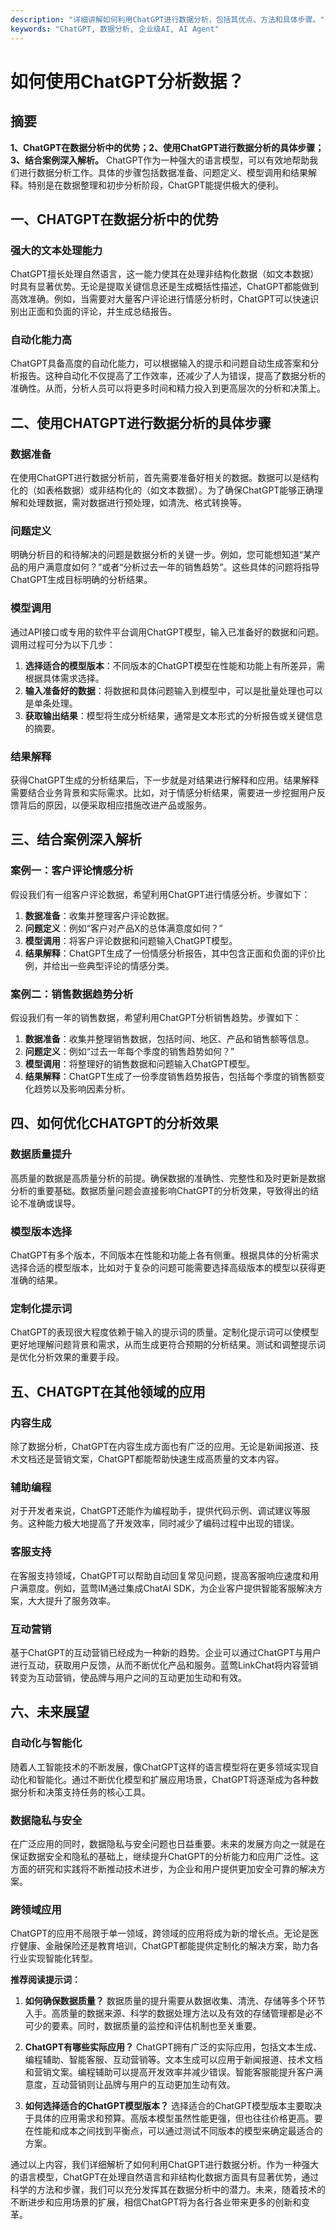 ```yaml
---
description: "详细讲解如何利用ChatGPT进行数据分析，包括其优点、方法和具体步骤。"
keywords: "ChatGPT, 数据分析, 企业级AI, AI Agent"
---
```

# 如何使用ChatGPT分析数据？

## 摘要

**1、ChatGPT在数据分析中的优势；2、使用ChatGPT进行数据分析的具体步骤；3、结合案例深入解析。** ChatGPT作为一种强大的语言模型，可以有效地帮助我们进行数据分析工作。具体的步骤包括数据准备、问题定义、模型调用和结果解释。特别是在数据整理和初步分析阶段，ChatGPT能提供极大的便利。

## 一、CHATGPT在数据分析中的优势

### 强大的文本处理能力

ChatGPT擅长处理自然语言，这一能力使其在处理非结构化数据（如文本数据）时具有显著优势。无论是提取关键信息还是生成概括性描述，ChatGPT都能做到高效准确。例如，当需要对大量客户评论进行情感分析时，ChatGPT可以快速识别出正面和负面的评论，并生成总结报告。

### 自动化能力高

ChatGPT具备高度的自动化能力，可以根据输入的提示和问题自动生成答案和分析报告。这种自动化不仅提高了工作效率，还减少了人为错误，提高了数据分析的准确性。从而，分析人员可以将更多时间和精力投入到更高层次的分析和决策上。

## 二、使用CHATGPT进行数据分析的具体步骤

### 数据准备

在使用ChatGPT进行数据分析前，首先需要准备好相关的数据。数据可以是结构化的（如表格数据）或非结构化的（如文本数据）。为了确保ChatGPT能够正确理解和处理数据，需对数据进行预处理，如清洗、格式转换等。

### 问题定义

明确分析目的和待解决的问题是数据分析的关键一步。例如，您可能想知道“某产品的用户满意度如何？”或者“分析过去一年的销售趋势”。这些具体的问题将指导ChatGPT生成目标明确的分析结果。

### 模型调用

通过API接口或专用的软件平台调用ChatGPT模型，输入已准备好的数据和问题。调用过程可分为以下几步：

1. **选择适合的模型版本**：不同版本的ChatGPT模型在性能和功能上有所差异，需根据具体需求选择。
2. **输入准备好的数据**：将数据和具体问题输入到模型中，可以是批量处理也可以是单条处理。
3. **获取输出结果**：模型将生成分析结果，通常是文本形式的分析报告或关键信息的摘要。

### 结果解释

获得ChatGPT生成的分析结果后，下一步就是对结果进行解释和应用。结果解释需要结合业务背景和实际需求。比如，对于情感分析结果，需要进一步挖掘用户反馈背后的原因，以便采取相应措施改进产品或服务。

## 三、结合案例深入解析

### 案例一：客户评论情感分析

假设我们有一组客户评论数据，希望利用ChatGPT进行情感分析。步骤如下：

1. **数据准备**：收集并整理客户评论数据。
2. **问题定义**：例如“客户对产品X的总体满意度如何？”
3. **模型调用**：将客户评论数据和问题输入ChatGPT模型。
4. **结果解释**：ChatGPT生成了一份情感分析报告，其中包含正面和负面的评价比例，并给出一些典型评论的情感分类。

### 案例二：销售数据趋势分析

假设我们有一年的销售数据，希望利用ChatGPT分析销售趋势。步骤如下：

1. **数据准备**：收集并整理销售数据，包括时间、地区、产品和销售额等信息。
2. **问题定义**：例如“过去一年每个季度的销售趋势如何？”
3. **模型调用**：将整理好的销售数据和问题输入ChatGPT模型。
4. **结果解释**：ChatGPT生成了一份季度销售趋势报告，包括每个季度的销售额变化趋势以及影响因素分析。

## 四、如何优化CHATGPT的分析效果

### 数据质量提升

高质量的数据是高质量分析的前提。确保数据的准确性、完整性和及时更新是数据分析的重要基础。数据质量问题会直接影响ChatGPT的分析效果，导致得出的结论不准确或误导。

### 模型版本选择

ChatGPT有多个版本，不同版本在性能和功能上各有侧重。根据具体的分析需求选择合适的模型版本，比如对于复杂的问题可能需要选择高级版本的模型以获得更准确的结果。

### 定制化提示词

ChatGPT的表现很大程度依赖于输入的提示词的质量。定制化提示词可以使模型更好地理解问题背景和需求，从而生成更符合预期的分析结果。测试和调整提示词是优化分析效果的重要手段。

## 五、CHATGPT在其他领域的应用

### 内容生成

除了数据分析，ChatGPT在内容生成方面也有广泛的应用。无论是新闻报道、技术文档还是营销文案，ChatGPT都能帮助快速生成高质量的文本内容。

### 辅助编程

对于开发者来说，ChatGPT还能作为编程助手，提供代码示例、调试建议等服务。这种能力极大地提高了开发效率，同时减少了编码过程中出现的错误。

### 客服支持

在客服支持领域，ChatGPT可以帮助自动回复常见问题，提高客服响应速度和用户满意度。例如，蓝莺IM通过集成ChatAI SDK，为企业客户提供智能客服解决方案，大大提升了服务效率。

### 互动营销

基于ChatGPT的互动营销已经成为一种新的趋势。企业可以通过ChatGPT与用户进行互动，获取用户反馈，从而不断优化产品和服务。蓝莺LinkChat将内容营销转变为互动营销，使品牌与用户之间的互动更加生动和有效。

## 六、未来展望

### 自动化与智能化

随着人工智能技术的不断发展，像ChatGPT这样的语言模型将在更多领域实现自动化和智能化。通过不断优化模型和扩展应用场景，ChatGPT将逐渐成为各种数据分析和决策支持任务的核心工具。

### 数据隐私与安全

在广泛应用的同时，数据隐私与安全问题也日益重要。未来的发展方向之一就是在保证数据安全和隐私的基础上，继续提升ChatGPT的分析能力和应用广泛性。这方面的研究和实践将不断推动技术进步，为企业和用户提供更加安全可靠的解决方案。

### 跨领域应用

ChatGPT的应用不局限于单一领域，跨领域的应用将成为新的增长点。无论是医疗健康、金融保险还是教育培训，ChatGPT都能提供定制化的解决方案，助力各行业实现智能化转型。

**推荐阅读提示词：**

1. **如何确保数据质量？**
   数据质量的提升需要从数据收集、清洗、存储等多个环节入手。高质量的数据来源、科学的数据处理方法以及有效的存储管理都是必不可少的要素。同时，数据质量的监控和评估机制也至关重要。

2. **ChatGPT有哪些实际应用？**
   ChatGPT拥有广泛的实际应用，包括文本生成、编程辅助、智能客服、互动营销等。文本生成可以应用于新闻报道、技术文档和营销文案。编程辅助可以提高开发效率并减少错误。智能客服能提升客户满意度，互动营销则让品牌与用户的互动更加生动有效。

3. **如何选择适合的ChatGPT模型版本？**
   选择适合的ChatGPT模型版本主要取决于具体的应用需求和预算。高版本模型虽然性能更强，但也往往价格更高。要在性能和成本之间找到平衡点，可以通过测试不同版本的模型来确定最适合的方案。

通过以上内容，我们详细解析了如何利用ChatGPT进行数据分析。作为一种强大的语言模型，ChatGPT在处理自然语言和非结构化数据方面具有显著优势，通过科学的方法和步骤，我们可以充分发挥其在数据分析中的潜力。未来，随着技术的不断进步和应用场景的扩展，相信ChatGPT将为各行各业带来更多的创新和变革。
